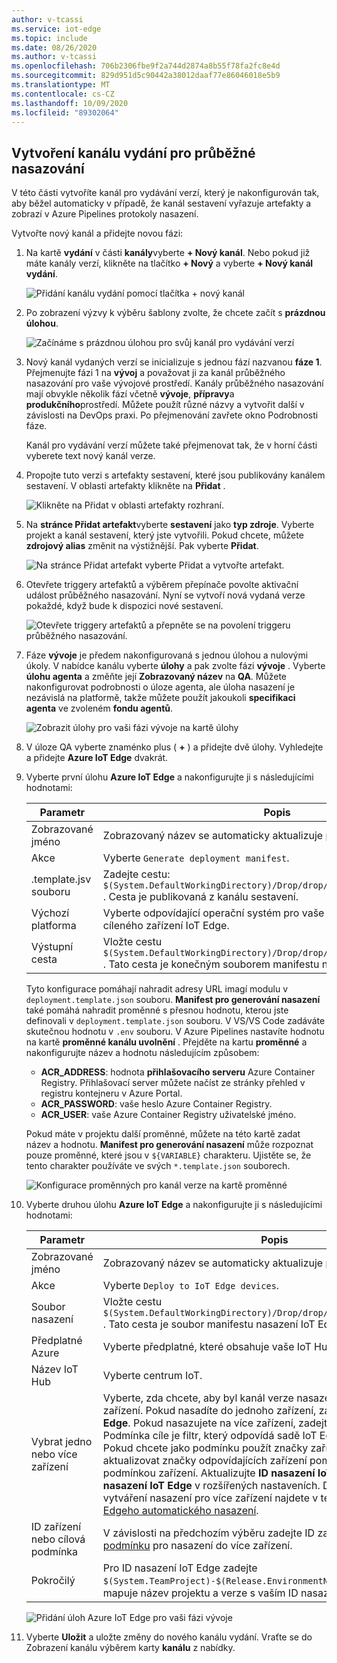 ```yaml
---
author: v-tcassi
ms.service: iot-edge
ms.topic: include
ms.date: 08/26/2020
ms.author: v-tcassi
ms.openlocfilehash: 706b2306fbe9f2a744d2874a8b55f78fa2fc8e4d
ms.sourcegitcommit: 829d951d5c90442a38012daaf77e86046018e5b9
ms.translationtype: MT
ms.contentlocale: cs-CZ
ms.lasthandoff: 10/09/2020
ms.locfileid: "89302064"
---
```

## <a name="create-a-release-pipeline-for-continuous-deployment"></a>Vytvoření kanálu vydání pro průběžné nasazování

V této části vytvoříte kanál pro vydávání verzí, který je nakonfigurován tak, aby běžel automaticky v případě, že kanál sestavení vyřazuje artefakty a zobrazí v Azure Pipelines protokoly nasazení.

Vytvořte nový kanál a přidejte novou fázi:

1. Na kartě **vydání** v části **kanály**vyberte **+ Nový kanál**. Nebo pokud již máte kanály verzí, klikněte na tlačítko **+ Nový** a vyberte **+ Nový kanál vydání**.  

    ![Přidání kanálu vydání pomocí tlačítka + nový kanál](./media/iot-edge-create-release-pipeline-for-continuous-deployment/add-release-pipeline.png)

2. Po zobrazení výzvy k výběru šablony zvolte, že chcete začít s **prázdnou úlohou**.

    ![Začínáme s prázdnou úlohou pro svůj kanál pro vydávání verzí](./media/iot-edge-create-release-pipeline-for-continuous-deployment/start-with-empty-release-job.png)

3. Nový kanál vydaných verzí se inicializuje s jednou fází nazvanou **fáze 1**. Přejmenujte fázi 1 na **vývoj** a považovat ji za kanál průběžného nasazování pro vaše vývojové prostředí. Kanály průběžného nasazování mají obvykle několik fází včetně **vývoje**, **přípravy**a **produkčního**prostředí. Můžete použít různé názvy a vytvořit další v závislosti na DevOps praxi. Po přejmenování zavřete okno Podrobnosti fáze.

   Kanál pro vydávání verzí můžete také přejmenovat tak, že v horní části vyberete text nový kanál verze.

4. Propojte tuto verzi s artefakty sestavení, které jsou publikovány kanálem sestavení. V oblasti artefakty klikněte na **Přidat** .

   ![Klikněte na Přidat v oblasti artefakty rozhraní.](./media/iot-edge-create-release-pipeline-for-continuous-deployment/add-artifacts.png)

5. Na **stránce Přidat artefakt**vyberte **sestavení** jako **typ zdroje**. Vyberte projekt a kanál sestavení, který jste vytvořili. Pokud chcete, můžete **zdrojový alias** změnit na výstižnější. Pak vyberte **Přidat**.

   ![Na stránce Přidat artefakt vyberte Přidat a vytvořte artefakt.](./media/iot-edge-create-release-pipeline-for-continuous-deployment/add-artifact.png)

6. Otevřete triggery artefaktů a výběrem přepínače povolte aktivační událost průběžného nasazování. Nyní se vytvoří nová vydaná verze pokaždé, když bude k dispozici nové sestavení.

   ![Otevřete triggery artefaktů a přepněte se na povolení triggeru průběžného nasazování.](./media/iot-edge-create-release-pipeline-for-continuous-deployment/add-trigger.png)

7. Fáze **vývoje** je předem nakonfigurovaná s jednou úlohou a nulovými úkoly. V nabídce kanálu vyberte **úlohy** a pak zvolte fázi **vývoje** . Vyberte **úlohu agenta** a změňte její **Zobrazovaný název** na **QA**. Můžete nakonfigurovat podrobnosti o úloze agenta, ale úloha nasazení je nezávislá na platformě, takže můžete použít jakoukoli **specifikaci agenta** ve zvoleném **fondu agentů**.

   ![Zobrazit úlohy pro vaši fázi vývoje na kartě úlohy](./media/iot-edge-create-release-pipeline-for-continuous-deployment/view-stage-tasks.png)

8. V úloze QA vyberte znaménko plus ( **+** ) a přidejte dvě úlohy. Vyhledejte a přidejte **Azure IoT Edge** dvakrát.

9. Vyberte první úlohu **Azure IoT Edge** a nakonfigurujte ji s následujícími hodnotami:

    | Parametr | Popis |
    | --- | --- |
    | Zobrazované jméno | Zobrazovaný název se automaticky aktualizuje při změně pole akce. |
    | Akce | Vyberte `Generate deployment manifest`. |
    | .template.jsv souboru | Zadejte cestu: `$(System.DefaultWorkingDirectory)/Drop/drop/deployment.template.json` . Cesta je publikovaná z kanálu sestavení. |
    | Výchozí platforma | Vyberte odpovídající operační systém pro vaše moduly na základě cíleného zařízení IoT Edge. |
    | Výstupní cesta| Vložte cestu `$(System.DefaultWorkingDirectory)/Drop/drop/configs/deployment.json` . Tato cesta je konečným souborem manifestu nasazení IoT Edge. |

    Tyto konfigurace pomáhají nahradit adresy URL imagí modulu v `deployment.template.json` souboru. **Manifest pro generování nasazení** také pomáhá nahradit proměnné s přesnou hodnotu, kterou jste definovali v `deployment.template.json` souboru. V VS/VS Code zadáváte skutečnou hodnotu v `.env` souboru. V Azure Pipelines nastavíte hodnotu na kartě **proměnné kanálu uvolnění** . Přejděte na kartu **proměnné** a nakonfigurujte název a hodnotu následujícím způsobem:

    * **ACR_ADDRESS**: hodnota **přihlašovacího serveru** Azure Container Registry. Přihlašovací server můžete načíst ze stránky přehled v registru kontejneru v Azure Portal.
    * **ACR_PASSWORD**: vaše heslo Azure Container Registry.
    * **ACR_USER**: vaše Azure Container Registry uživatelské jméno.

    Pokud máte v projektu další proměnné, můžete na této kartě zadat název a hodnotu. **Manifest pro generování nasazení** může rozpoznat pouze proměnné, které jsou v `${VARIABLE}` charakteru. Ujistěte se, že tento charakter používáte ve svých `*.template.json` souborech.

    ![Konfigurace proměnných pro kanál verze na kartě proměnné](./media/iot-edge-create-release-pipeline-for-continuous-deployment/configure-variables.png)

10. Vyberte druhou úlohu **Azure IoT Edge** a nakonfigurujte ji s následujícími hodnotami:

    | Parametr | Popis |
    | --- | --- |
    | Zobrazované jméno | Zobrazovaný název se automaticky aktualizuje při změně pole akce. |
    | Akce | Vyberte `Deploy to IoT Edge devices`. |
    | Soubor nasazení | Vložte cestu `$(System.DefaultWorkingDirectory)/Drop/drop/configs/deployment.json` . Tato cesta je soubor manifestu nasazení IoT Edge souboru. |
    | Předplatné Azure | Vyberte předplatné, které obsahuje vaše IoT Hub.|
    | Název IoT Hub | Vyberte centrum IoT.|
    | Vybrat jedno nebo více zařízení | Vyberte, zda chcete, aby byl kanál verze nasazen do jednoho nebo více zařízení. Pokud nasadíte do jednoho zařízení, zadejte **ID zařízení IoT Edge**. Pokud nasazujete na více zařízení, zadejte **podmínku cíle**zařízení. Podmínka cíle je filtr, který odpovídá sadě IoT Edge zařízení v IoT Hub. Pokud chcete jako podmínku použít značky zařízení, je potřeba aktualizovat značky odpovídajících zařízení pomocí IoT Hub s dvojitou podmínkou zařízení. Aktualizujte **ID nasazení IoT Edge** a **prioritu nasazení IoT Edge** v rozšířených nastaveních. Další informace o vytváření nasazení pro více zařízení najdete v tématu [principy IoT Edgeho automatického nasazení](../articles/iot-edge/module-deployment-monitoring.md). |
    | ID zařízení nebo cílová podmínka | V závislosti na předchozím výběru zadejte ID zařízení nebo [cílovou podmínku](../articles/iot-edge/module-deployment-monitoring.md#target-condition) pro nasazení do více zařízení. |
    | Pokročilý | Pro ID nasazení IoT Edge zadejte `$(System.TeamProject)-$(Release.EnvironmentName)` . Tato proměnná mapuje název projektu a verze s vaším ID nasazení IoT Edge. |

    ![Přidání úloh Azure IoT Edge pro vaši fázi vývoje](./media/iot-edge-create-release-pipeline-for-continuous-deployment/add-quality-assurance-task.png)

11. Vyberte **Uložit** a uložte změny do nového kanálu vydání. Vraťte se do Zobrazení kanálu výběrem karty **kanálu** z nabídky.
